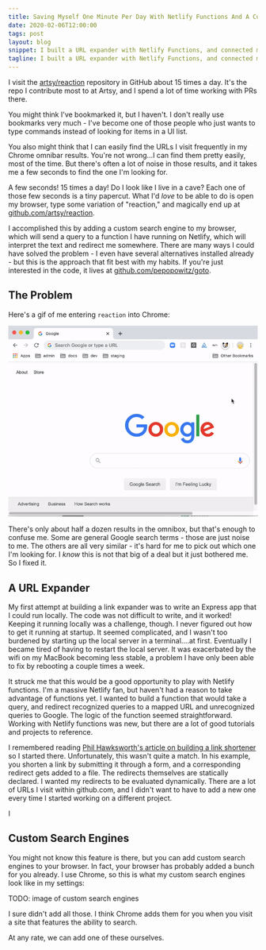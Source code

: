 ```yaml
---
title: Saving Myself One Minute Per Day With Netlify Functions And A Custom Search Engine
date: 2020-02-06T12:00:00
tags: post
layout: blog
snippet: I built a URL expander with Netlify Functions, and connected my browser to it with a custom search engine. It saves about 1 minute per day and it was totally worth it.
tagline: I built a URL expander with Netlify Functions, and connected my browser to it with a custom search engine. It saves about 1 minute per day and it was totally worth it.
---
```


I visit the [artsy/reaction](https://github.com/artsy/reaction) repository in GitHub about 15 times a day. It's the repo I contribute most to at Artsy, and I spend a lot of time working with PRs there.

You might think I've bookmarked it, but I haven't. I don't really use bookmarks very much - I've become one of those people who just wants to type commands instead of looking for items in a UI list.

You also might think that I can easily find the URLs I visit frequently in my Chrome omnibar results. You're not wrong...I can find them pretty easily, most of the time. But there's often a lot of noise in those results, and it takes me a few seconds to find the one I'm looking for.

A few seconds! 15 times a day! Do I look like I live in a cave? Each one of those few seconds is a tiny papercut. What I'd _love_ to be able to do is open my browser, type some variation of "reaction," and magically end up at [github.com/artsy/reaction](https://github.com/artsy/reaction).

I accomplished this by adding a custom search engine to my browser, which will send a query to a function I have running on Netlify, which will interpret the text and redirect me somewhere. There are many ways I could have solved the problem - I even have several alternatives installed already - but this is the approach that fit best with my habits. If you're just interested in the code, it lives at [github.com/pepopowitz/goto](https://github.com/pepopowitz/goto).

## The Problem

Here's a gif of me entering `reaction` into Chrome:

![Me entering `reaction` into Chrome and having to scour half a dozen results to find the URL I want](./search-for-reaction-before.gif)

There's only about half a dozen results in the omnibox, but that's enough to confuse me. Some are general Google search terms - those are just noise to me. The others are all very similar - it's hard for me to pick out which one I'm looking for. I _know_ this is not that big of a deal but it just bothered me. So I fixed it.

## A URL Expander

My first attempt at building a link expander was to write an Express app that I could run locally. The code was not difficult to write, and it worked! Keeping it running locally was a challenge, though. I never figured out how to get it running at startup. It seemed complicated, and I wasn't too burdened by starting up the local server in a terminal....at first. Eventually I became tired of having to restart the local server. It was exacerbated by the wifi on my MacBook becoming less stable, a problem I have only been able to fix by rebooting a couple times a week.

It struck me that this would be a good opportunity to play with Netlify functions. I'm a massive Netlify fan, but haven't had a reason to take advantage of functions yet. I wanted to build a function that would take a query, and redirect recognized queries to a mapped URL and unrecognized queries to Google. The logic of the function seemed straightforward. Working with Netlify functions was new, but there are a lot of good tutorials and projects to reference.

I remembered reading [Phil Hawksworth's article on building a link shortener](https://medium.com/netlify/creating-your-own-url-shortener-with-netlify-forms-and-functions-a4286f55ea6c) so I started there. Unfortunately, this wasn't quite a match. In his example, you shorten a link by submitting it through a form, and a corresponding redirect gets added to a file. The redirects themselves are statically declared. I wanted my redirects to be evaluated dynamically. There are a lot of URLs I visit within github.com, and I didn't want to have to add a new one every time I started working on a different project. 

I 

## Custom Search Engines

You might not know this feature is there, but you can add custom search engines to your browser. In fact, your browser has probably added a bunch for you already. I use Chrome, so this is what my custom search engines look like in my settings:

TODO: image of custom search engines

I sure didn't add all those. I think Chrome adds them for you when you visit a site that features the ability to search.

At any rate, we can add one of these ourselves. 
